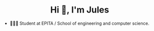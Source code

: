 <h1 align="center">Hi 👋, I'm Jules</h1>

- 👨🏼‍💻 Student at EPITA / School of engineering and computer science.

